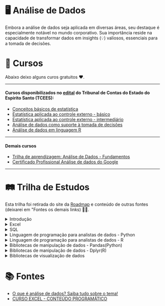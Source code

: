 # 🖥️ Análise de Dados

Embora a análise de dados seja aplicada em diversas áreas, seu destaque é especialmente notável no mundo corporativo. Sua importância reside na capacidade de transformar dados em insights (💡) valiosos, essenciais para a tomada de decisões.

# 📝 Cursos  
Abaixo deixo alguns curos gratuitos ❤️.

---
#### Cursos disponibilizados no [edital](https://www.tcees.tc.br/wp-content/uploads/formidable/237/TRILHA-APRENDIZAGEM-ANALISE-DE-DADOS.docx.pdf "Edital") do Tribunal de Contas do Estado do Espirito Santo (TCEES):  
- [Conceitos básicos de estatística](https://www.tcees.tc.br/escola/catalogo-de-cursos/curso/?id=672 "Carga horária: 40:00h")
- [Estatística aplicada ao controle externo - básico](https://www.tcees.tc.br/escola/catalogo-de-cursos/curso/?id=945#titulo-curso "Carga horária: 20:00h")
- [Estatística aplicada ao controle externo - intermediário](https://www.tcees.tc.br/escola/catalogo-de-cursos/curso/?id=949 "Carga horária: 20:00h")
- [Análise de dados como suporte à tomada de decisões](https://www.escolavirtual.gov.br/curso/406 "Carga horária: 30h")
- [Análise de dados em linguagem R](https://www.escolavirtual.gov.br/curso/325/ "Carga horária: 20:00h")
---
#### Demais cursos
- [Trilha de aprendizagem: Análise de Dados - Fundamentos](https://www.escolavirtual.gov.br/trilha/84)
- [Certificado Profissional Análise de dados do Google](https://www.coursera.org/professional-certificates/google-data-analytics "Curso de análise de dados")
---

# 🛤️ Trilha de Estudos  
Esta trilha foi retirada do site da [Roadmap](https://roadmap.sh/) e conteúdo de outras fontes (deixarei em "Fontes os demais links) 👍🏻.

<details>
  <summary>Introdução</summary>

  |Conteúdo|Aula|
  |:--------|:----:|
  |**1. O que é análise de dados**|[Link](https://youtu.be/2KSalyW2_zE?si=OK_3I7qvLrgaKvu4 "Análise de dados: o que é, tipos e qual a sua importância? - Canal: Ploomes")|
  |**2. Tipos de análise de dados**|Link|
  |2.1 Análise descritiva|[Link](https://docs.google.com/document/d/1FquQKzHp7Z9mxSDY7ty6fg_qEjsGfcNO9zornJvAdXQ/edit?usp=sharing)|
  |2.2 Análise de diagnóstico|Link|
  |2.3 Análise preditiva|Link|
  |2.4 Análise prescritiva|Link|
  |**3. Conceitos chaves**|Link|
  |3.1 Coleção|Link|
  |3.2 Cleanup|Link|
  |3.3 Exploração|Link|
  |3.4 Vizualização|Link|
  |3.5 Análise estatística|Link|
  |3.6 Aprendizado de máquina/Machine Learning|Link|
  
</details>

<details>
  <summary>Excel</summary>

  |Conteúdo|Aula|
  |:--------|:----:|
  |**1. Configuração de planilhas no Excel**|Link|
  |1.1 Edição de Planilha|Link|
  |1.2 Congelando e descongelando células|Link|
  |1.3 Salvando uma planilha com e sem proteção|Link|
  |1.4 Criando e formatando tabelas dinâmicas|Link|
  |1.5 Criando uma planilha|Link|
  |1.6 Modelos de pasta de trabalho|Link|
  |1.7 Vinculando pastas de trabalho|Link|
  |1.8 Formatação condicional|Link|
  |1.9 Gerenciando uma planilha|Link|
  |1.10 Inserindo novas planilhas|Link|
  |1.11 Renomeando uma planilha|Link|
  |1.12 Copiando o conteúdo de uma planilha|Link|
  |1.13 Trabalhando com múltiplas planilhas|Link|
  |1.14 Selecionando planilhas|Link|
  |1.15 Consolidando as planilhas|Link|
  |1.16 Mover ou copiar planilhas para outra pasta|Link|
  |1.17 Movendo a planilha de posição na mesma pasta|Link|
  |1.18 Excluindo uma planilha|Link|
  |**2. Listas de Dados**|Link|
  |2.1 Classificação e Alteração de Dados|Link|
  |2.2 Gerenciando Informações em Listas|Link|
  |2.3 Exemplo de Lista de Dados|Link|
  |2.4 Classificação de Registros|Link|
  |2.5 Classificação Personalizada|Link|
  |2.6 Utilizando o Auto Filtro|Link|
  |2.7 Filtros avançados|Link|
  |2.8 Congelando e Descongelando Títulos|Link|
  |2.9 Verificação de Ortografia e Gramática|Link|
  |2.10 Formatação Condicional|Link|
  |2.11 Validação|Link|
  |2.12 Barras de Dados|Link|
  |2.13 Conjunto de ícones|Link|
  |**3. Aplicação e gestão de fórmulas**|Link|
  |3.1 Trabalho com Fórmulas|Link|
  |3.2 Utilizando fórmulas do Excel para calcular dados|Link|
  |3.3 Copiando células com fórmulas para manipulação da planilha|Link|
  |3.4 Utilizando os recursos da função AutoSoma|Link|
  |3.5 Funções|Link|
  |3.6 Dados do Tipo Data e Hora|Link|
  |3.7 Como o Excel Interpreta os Dados do Tipo Data e Hora|Link|
  |3.8 Sintaxe (estrutura) das Funções|Link|
  |3.9 Funções de Data|Link|
  |3.10 Função HOJE|Link|
  |3.11 Sintaxe e utilização da Função HOJE|Link|
  |3.12 Função DIA.DA.SEMANA|Link|
  |3.13 Sintaxe e utilização da Função DIA.DA.SEMANA|Link|
  |3.14 Função DIATRABALHO|Link|
  |3.15 Sintaxe e utilização da Função DIATRABALHO|Link|
  |3.16 Função DIATRABALHOTOTAL|Link|
  |3.17 Sintaxe e utilização da função DIATRABALHOTOTAL|Link|
  |3.18 Função DATADIF|Link|
  |3.19 Sintaxe e utilização da Função DATADIF|Link|
  |3.20 Funções de Hora|Link|
  |3.21 Funções HORA, MINUTO e SEGUNDO|Link|
  |3.22 Sintaxe e utilização das Funções HORA, MINUTO e SEGUNDO|Link|
  |3.23 Função de Procura Horizontal (PROCH) Link|
  |3.24 O parâmetro procurar_intervalo|Link|
  |3.25 Tabela matriz em outro local|Link|
  |3.26 Função de Procura Vertical (PROCV)|Link|
  |3.27 O parâmetro procurar_intervalo|Link|
  |3.28 Tabela matriz em outro local|Link|
  |3.29 PROCV com cálculos|Link|
  |3.30 Função Condicional SE|Link|
  |3.31 Sintaxe e utilização da função SE|Link|
  |3.32 Função SE aninhada|Link|
  |3.33 SE ENCADEDO; SE(E); SE(OU)|Link|
  |3.34 Função E|Link|
  |3.35 Função OU|Link|
  |3.36 É.NÃO.DISP|Link|
  |3.37 SOMASE, MÉDIASE E CONT.SE|Link|
  |**4. Impressão**|Link|
  |4.1 Pré-visualização|Link|
  |4.2 Quebra de página|Link|
  |4.3 Área de impressão|Link|
  |4.4 Configuração de página|Link|
  |4.5 Cabeçalho e rodapé|Link|
  |4.6 Margens|Link|
  |4.7 Ajuste à folha|Link|
  |4.8 Impressão de título|Link|
  |**5. Aplicação e gestão de gráficos**|Link|
  |5.1 Revisão Sobre o Objetivo dos Gráficos|Link|
  |5.2 Tipos e Subtipos de Gráficos|Link|
  |5.3 Como alterar o Tipo do Gráfico|Link|
  |5.4 Alterando e atualizando os dados da planilha e do gráfico|Link|
  |5.5 Revisão Sobre o Gráfico de Colunas|Link|
  |5.6 Subtipos do Gráfico de Colunas|Link|
  |5.7 Subtipo Colunas 100% Empilhadas|Link|
  |5.8 Gráfico de Linhas|Link|
  |5.9 Gráfico de Pizza (Circular)|Link|
  |5.10 Como Alterar o Estilo do Gráfico|Link|
  |5.11 Como Alterar o Layout do Gráfico|Link|
  |5.12 Efeitos Opcionais|Link|
  |5.13 Gráfico de Barra|Link|
  |5.14 Gráfico de Área|Link|
  |**6. Tabela Dinâmica**|Link|
  |6.1 O que é Tabela Dinâmica e qual é a sua utilidade (PivotTable)|Link|
  |6.2 Quando usar uma Tabela Dinâmica|Link|
  |6.3 Etapas recomendadas para elaborar uma Tabela Dinâmica|Link|
  |6.4 Como criar uma Tabela Dinâmica|Link|
  |6.5 As 4 dimensões de uma Tabela Dinâmica|Link|
  |6.6 Relação entre os dados da planilha original e a lista de campos|Link|
  |6.7 Como inserir e excluir dados na Tabela Dinâmica|Link|
  |6.8 Como agrupar e desagrupar dados em uma Tabela Dinâmica|Link|
  |6.9 Inserindo novos campos para atender uma nova solicitação|Link|
  |6.10 Como acrescentar uma coluna de porcentagem|Link|
  |6.11 Como formatar dados na Tabela Dinâmica|Link|
  |6.12 Como aplicar um estilo na Tabela Dinâmica|Link|
  |6.13 Como classificar dados na Tabela Dinâmica|Link|
  |6.14 Como filtrar dados na Tabela Dinâmica|Link|
  |6.15 Como limpar (apagar) os Filtros|Link|
  |6.16 Como pesquisar dados na Tabela Dinâmica|Link|
  |6.17 Como usar a dimensão Filtro de Relatório|Link|
  |6.18 Como trocar o Rótulo de Linha por Coluna|Link|
  |6.19 Como inserir novos campos a partir da Tabela Dinâmica|Link|
  |6.20 Como atualizar os dados editados|Link|
  |6.21 Como Inserir novos registros na planilha original e atualizá-los|Link|
  |6.22 Como gerar Gráficos Dinâmicos conjugados|Link|
  |**7. Gráfico Dinâmico**|Link|
  |7.1 O que é Gráfico Dinâmico e qual é a sua utilidade|Link|
  |7.2 Como criar um Gráfico Dinâmico|Link|
  |7.3 Os 4 elementos de um Gráfico Dinâmico|Link|
  |7.4 Como inserir dados no Gráfico Dinâmico|Link|
  |7.5 Como agrupar e desagrupar dados em um Gráfico Dinâmico|Link|
  |7.6 Como classificar dados no Gráfico Dinâmico|Link|
  |7.7 Como filtrar dados no Gráfico Dinâmico|Link|
  |7.8 Como inserir um segundo eixo no Gráfico Dinâmico|Link|
  |7.9 Como alternar entre linha/coluna|Link|
  |7.10 Como mover o Gráfico Dinâmico|Link|
  |**8. Trabalho em grupo**|Link|
  |8.1 Compartilhando arquivos e planilhas|Link|
  |8.2 Realçando alterações|Link|
  |8.3 Controlando alterações|Link|
  |8.4 Inserção de comentários|Link|
  |8.5 Planilha na internet|Link|
  |8.6 Proteção de planilhas|Link|
  
</details>

<details>
  <summary>SQL</summary>

  |Conteúdo|Aula|
  |--------|----|
  |**1. Introdução**|Link|
  |1.1 O que são bancos de dados relacionais?|Link|
  |1.2 Benefícios e limitações do RDBMS|Link|
  |1.3 SQL vs NoSQL|Link|
  |**2. Sintaxe SQL Básica**|Link|
  |2.1 Palavras-chave SQL|Link|
  |2.2 Tipos de dados|Link|
  |2.3 Operadores|Link|
  |2.4 Declarações|Link|
  |2.4.1 SELECT|Link|
  |2.4.2 INSERT|Link|
  |2.4.3 UPDATE|Link|
  |2.4.4 DELETE|Link|
  |**3. Linguagem de definição de dados (DDL)**|Link|
  |3.1 Drop table/Eliminar tabela|Link|
  |3.2 Creat table/Criar tabela|Link|
  |3.3 Alter table/Alterar a tabela|Link|
  |3.4 Truncate table/Truncar tabela|Link|
  |**4. Linguagem de manipulação de dados (DML)**|Link|
  |4.1 From|Link|
  |4.2 Where|Link|
  |4.3 Order by|Link|
  |4.4 group by|Link|
  |4.5 Having|Link|
  |4.6 Join's|Link|
  |4.7 Insert|Link|
  |4.8 Update|Link|
  |4.9 Delete|Link|
  |**5. Consultas agregadas**|Link|
  |**6. Restrições de dados**|Link|
  |**7. Consultas SQL JOIN**|Link|
  |**8. Subconsultas**|Link|
  |**9. Funções SQL Avançadas**|Link|
  |**10. Vizualizações**|Link|
  |**11. Índices**|Link|
  |**12. Transações**|Link|
  |**13. Integridade e segurança de dados**|Link|
  |**14. Procedimentos e funções armazenados**|Link|
  |**15. Otimização de performance**|Link|
  |**16. Conceitos avançados de SQL**|Link|
  |16.1 Consultas recursivas|Link|
  |16.2 Operações dinâmicas e não dinâmicas|Link|
  |16.3 Funções de janela|Link|
  |16.3.1 dense_rank|Link|
  |16.3.2 rank|Link|
  |16.3.3 Row_number|Link|
  |16.3.4 lead|Link|
  |16.3.5 log|Link|
  |16.4 CTEs (expressões de tabela comuns)|Link|
  |16.5 SQL Dinâmico|Link|

</details>

<details>
  <summary>Linguagem de programação para analistas de dados - Python</summary>

  |Coteúdo|Aula|
  |-------|----|
  
</details>

<details>
  <summary>Linguagem de programação para analistas de dados - R</summary>

  |Coteúdo|Aula|
  |-------|----|
  
</details>

<details>
  <summary>Bibliotecas de manipulação de dados - Pandas(Python)</summary>
  
  |Coteúdo|Aula|
  |-------|----|
  
</details>

<details>
  <summary>Bibliotecas de manipulação de dados - Dplyr(R)</summary>

  |Coteúdo|Aula|
  |-------|----|
  
</details>

<details>
  <summary>Bibliotecas de visualização de dados</summary>

  |Conteúdo|Aula|
  |--------|----|
  |**1. Matplotlib**|Link|
  |**2. Ggplot2**|Link|
  
</details>

# 📚 Fontes

- [O que é análise de dados? Saiba tudo sobre o tema!](https://www.cortex-intelligence.com/blog/inteligencia-de-mercado/o-que-e-analise-de-dados "O que é análise de dados")
- [CURSO EXCEL - CONTEÚDO PROGRAMÁTICO](https://ifrs.edu.br/wp-content/uploads/2018/08/CONTEUDO-PROGRAMATICO-DIVULGA%C3%87%C3%83O-NO-SITE.pdf)
